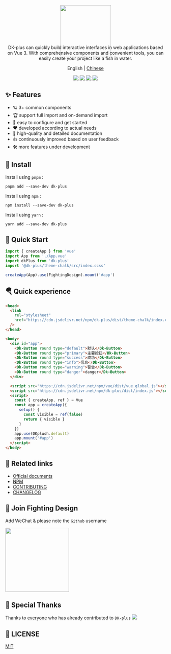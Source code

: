<p align="center">
   <img height="160px"  src="https://oss.cadwaladerss.com/dk-plus/images/isicon.jpg">
</p>
<p align="center" style="margin-top:-50px">
  DK-plus can quickly build interactive interfaces in web applications based on Vue 3. With comprehensive components and convenient tools, you can easily create your project like a fish in water.
</p>
<p align="center">
  English | <a href="https://github.com/dk-plus-ui/dk-ui/blob/master/README.md">Chinese</a>
</p>

<p align="center">
  <a href="https://github.com/dk-plus-ui/dk-ui/stargazers">
    <img src="https://img.shields.io/github/stars/dk-plus-ui/dk-ui" />
  </a>
  <a href="https://www.npmjs.com/package/dk-plus">
    <img src="https://badgen.net/npm/v/dk-plus" />
  </a>
  <a href="https://dk-plus-uis.com">
    <img src="https://img.shields.io/badge/dk--plus-Docs-blue" />
  </a>
  <a href="https://github.com/dk-plus-ui/dk-ui/blob/master/CUpdateLog.md">
    <img src="https://img.shields.io/badge/dk--plus-CUpdateLog-blue" />
  </a>
</p>

## ✨ Features

- 🪐 3+ common components
- 🏆 support full import and on-demand import
- 🤟 easy to configure and get started
- ❤️ developed according to actual needs
- 📃 high-quality and detailed documentation
- 👍 continuously improved based on user feedback
- 🛠 more features under development

## 🔑 Install

Install using `pnpm` :

```shell
pnpm add --save-dev dk-plus
```

Install using `npm` :

```shell
npm install --save-dev dk-plus
```

Install using `yarn` :

```shell
yarn add --save-dev dk-plus
```

## 🎉 Quick Start

```ts
import { createApp } from 'vue'
import App from './App.vue'
import dkPlus from 'dk-plus'
import '@dk-plus/theme-chalk/src/index.scss'

createApp(App).use(FightingDesign).mount('#app')
```

## 🪂 Quick experience

```html
<head>
  <link
    rel="stylesheet"
    href="https://cdn.jsdelivr.net/npm/dk-plus/dist/theme-chalk/index.css"
  />
</head>

<body>
  <div id="app">
    <Dk-Button round type="default">默认</Dk-Button>
    <Dk-Button round type="primary">主要按钮</Dk-Button>
    <Dk-Button round type="success">成功</Dk-Button>
    <Dk-Button round type="info">信息</Dk-Button>
    <Dk-Button round type="warning">警告</Dk-Button>
    <Dk-Button round type="danger">danger</Dk-Button>
  </div>

  <script src="https://cdn.jsdelivr.net/npm/vue/dist/vue.global.js"></script>
  <script src="https://cdn.jsdelivr.net/npm/dk-plus/dist/index.js"></script>
  <script>
    const { createApp, ref } = Vue
    const app = createApp({
      setup() {
        const visible = ref(false)
        return { visible }
      }
    })
    app.use(DKplush.default)
    app.mount('#app')
  </script>
</body>
```

## 🐳 Related links

- [Official documents](https://dk-plus-uis.com)
- [NPM](https://www.npmjs.com/package/dk-plus)
- [CONTRIBUTING](https://github.com/dk-plus-ui/dk-ui/blob/master/contribution.md)
- [CHANGELOG](https://github.com/dk-plus-ui/dk-ui/blob/master/CUpdateLog.md)

## 🌈 Join Fighting Design

Add WeChat & please note the `Github` username

<img height="200px"  src="https://oss.cadwaladerss.com/dk-plus/images/wxcrcoder.jpg">

## 💌 Special Thanks

Thanks to [everyone](https://github.com/dk-plus-ui/dk-ui/graphs/contributors)
who has already contributed to `DK-plus`
<a href="https://github.com/dk-plus-ui/dk-ui/graphs/contributors">
<img src="https://contrib.rocks/image?repo=dk-plus-ui/dk-ui" />
</a>

## 💬 LICENSE

[MIT](https://github.com/dk-plus-ui/dk-ui/blob/master/LICENSE)
